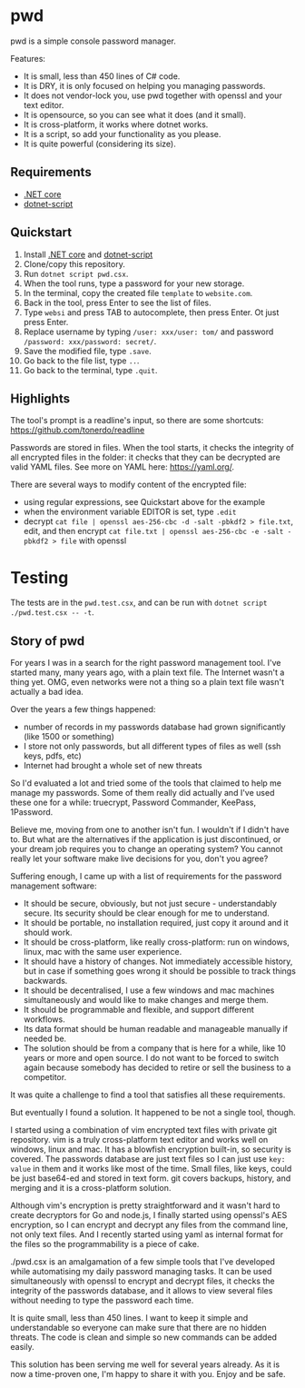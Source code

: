 # pwd
pwd is a simple console password manager.

Features:

- It is small, less than 450 lines of C# code.
- It is DRY, it is only focused on helping you managing passwords.
- It does not vendor-lock you, use pwd together with openssl and your text editor. 
- It is opensource, so you can see what it does (and it small).
- It is cross-platform, it works where dotnet works.
- It is a script, so add your functionality as you please.
- It is quite powerful (considering its size).

## Requirements

- [.NET core](https://dotnet.microsoft.com/download)
- [dotnet-script](https://github.com/filipw/dotnet-script)

## Quickstart

1. Install [.NET core](https://dotnet.microsoft.com/download) and
   [dotnet-script](https://github.com/filipw/dotnet-script)
2. Clone/copy this repository.
3. Run `dotnet script pwd.csx`.
4. When the tool runs, type a password for your new storage.
5. In the terminal, copy the created file `template` to `website.com`.
6. Back in the tool, press Enter to see the list of files.
7. Type `websi` and press TAB to autocomplete, then press Enter. Ot just press Enter.
7. Replace username by typing `/user: xxx/user: tom/` and password `/password: xxx/password: secret/`.
8. Save the modified file, type `.save`.
9. Go back to the file list, type `..`.
10. Go back to the terminal, type `.quit`.

## Highlights

The tool's prompt is a readline's input, so there are some shortcuts: https://github.com/tonerdo/readline

Passwords are stored in files. When the tool starts, it checks the integrity of all encrypted files
in the folder: it checks that they can be decrypted are valid YAML files. See more on YAML here:
https://yaml.org/.

There are several ways to modify content of the encrypted file:

- using regular expressions, see Quickstart above for the example
- when the environment variable EDITOR is set, type `.edit`
- decrypt `cat file | openssl aes-256-cbc -d -salt -pbkdf2 > file.txt`, edit, and then
  encrypt `cat file.txt | openssl aes-256-cbc -e -salt -pbkdf2 > file` with openssl

# Testing

The tests are in the `pwd.test.csx`, and can be run with `dotnet script ./pwd.test.csx -- -t`.

## Story of pwd

For years I was in a search for the right password management tool. I've started
many, many years ago, with a plain text file. The Internet wasn't a thing yet. OMG, even
networks were not a thing so a plain text file wasn't actually a bad idea.

Over the years a few things happened:

- number of records in my passwords database had grown significantly (like 1500 or something)
- I store not only passwords, but all different types of files as well (ssh keys, pdfs, etc)
- Internet had brought a whole set of new threats

So I'd evaluated a lot and tried some of the tools that claimed to help me manage my
passwords. Some of them really did actually and I've used these one for a while:
truecrypt, Password Commander, KeePass, 1Password.

Believe me, moving from one to another isn't fun. I wouldn't if I didn't have to. But
what are the alternatives if the application is just discontinued, or your dream job
requires you to change an operating system? You cannot really let your software
make live decisions for you, don't you agree?

Suffering enough, I came up with a list of requirements for the password management
software:

- It should be secure, obviously, but not just secure - understandably secure. Its
  security should be clear enough for me to understand.
- It should be portable, no installation required, just copy it around and it should work.
- It should be cross-platform, like really cross-platform: run on windows, linux, mac with
  the same user experience.
- It should have a history of changes. Not immediately accessible history, but
  in case if something goes wrong it should be possible to track things backwards.
- It should be decentralised, I use a few windows and mac machines simultaneously and
  would like to make changes and merge them.
- It should be programmable and flexible, and support different workflows.
- Its data format should be human readable and manageable manually if needed be.
- The solution should be from a company that is here for a while, like 10 years or more
  and open source. I do not want to be forced to switch again because somebody has
  decided to retire or sell the business to a competitor.

It was quite a challenge to find a tool that satisfies all these requirements.

But eventually I found a solution. It happened to be not a single tool, though.

I started using a combination of vim encrypted text files with private git repository.
vim is a truly cross-platform text editor and works well on windows, linux and mac.
It has a blowfish encryption built-in, so security is covered. The passwords database
are just text files so I can just use `key: value` in them and it works like most of
the time. Small files, like keys, could be just base64-ed and stored in text form.
git covers backups, history, and merging and it is a cross-platform solution.

Although vim's encryption is pretty straightforward and it wasn't hard to create
decryptors for Go and node.js, I finally started using openssl's AES encryption,
so I can encrypt and decrypt any files from the command line, not only text files.
And I recently started using yaml as internal format for the files so the
programmability is a piece of cake.

./pwd.csx is an amalgamation of a few simple tools that I've developed while
automatising my daily password managing tasks. It can be used simultaneously
with openssl to encrypt and decrypt files, it checks the integrity of the passwords
database, and it allows to view several files without needing to type the password
each time.

It is quite small, less than 450 lines. I want to keep it simple and understandable
so everyone can make sure that there are no hidden threats. The code is clean and
simple so new commands can be added easily.

This solution has been serving me well for several years already. As it is now
a time-proven one, I'm happy to share it with you. Enjoy and be safe.
